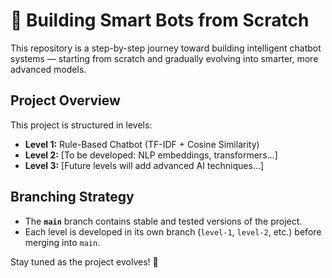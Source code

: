 # 🧠 Building Smart Bots from Scratch

This repository is a step-by-step journey toward building intelligent chatbot systems — starting from scratch and gradually evolving into smarter, more advanced models.

## Project Overview

This project is structured in levels:

- **Level 1:** Rule-Based Chatbot (TF-IDF + Cosine Similarity)  
- **Level 2:** [To be developed: NLP embeddings, transformers...]  
- **Level 3:** [Future levels will add advanced AI techniques...]  

## Branching Strategy

- The **`main`** branch contains stable and tested versions of the project.  
- Each level is developed in its own branch (`level-1`, `level-2`, etc.) before merging into `main`.  

Stay tuned as the project evolves! 🚀
